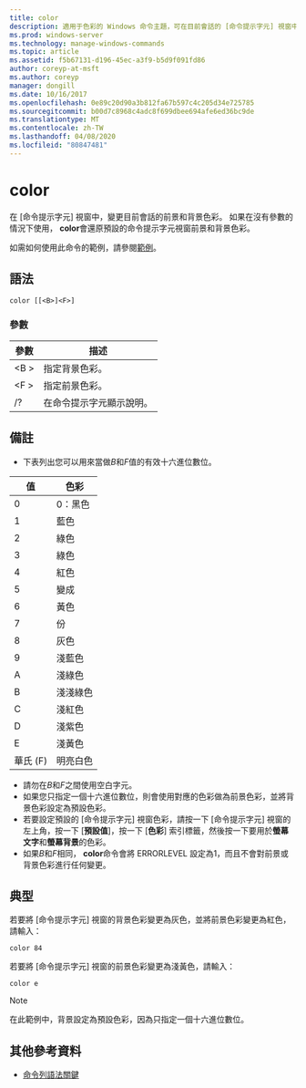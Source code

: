 ```yaml
---
title: color
description: 適用于色彩的 Windows 命令主題，可在目前會話的 [命令提示字元] 視窗中變更前景和背景色彩。
ms.prod: windows-server
ms.technology: manage-windows-commands
ms.topic: article
ms.assetid: f5b67131-d196-45ec-a3f9-b5d9f091fd86
author: coreyp-at-msft
ms.author: coreyp
manager: dongill
ms.date: 10/16/2017
ms.openlocfilehash: 0e89c20d90a3b812fa67b597c4c205d34e725785
ms.sourcegitcommit: b00d7c8968c4adc8f699dbee694afe6ed36bc9de
ms.translationtype: MT
ms.contentlocale: zh-TW
ms.lasthandoff: 04/08/2020
ms.locfileid: "80847481"
---
```

# <a name="color"></a>color

在 [命令提示字元] 視窗中，變更目前會話的前景和背景色彩。 如果在沒有參數的情況下使用， **color**會還原預設的命令提示字元視窗前景和背景色彩。

如需如何使用此命令的範例，請參閱[範例](#BKMK_examples)。

## <a name="syntax"></a>語法

```
color [[<B>]<F>]
```

### <a name="parameters"></a>參數

|參數|描述|
|---------|-----------|
|\<B >|指定背景色彩。|
|\<F >|指定前景色彩。|
|/?|在命令提示字元顯示說明。|

## <a name="remarks"></a>備註

-   下表列出您可以用來當做*B*和*F*值的有效十六進位數位。

|值|色彩|
|-----|-----|
|0|0：黑色|
|1|藍色|
|2|綠色|
|3|綠色|
|4|紅色|
|5|變成|
|6|黃色|
|7|份|
|8|灰色|
|9|淺藍色|
|A|淺綠色|
|B|淺淺綠色|
|C|淺紅色|
|D|淺紫色|
|E|淺黃色|
|華氏 (F)|明亮白色|
    
-   請勿在*B*和*F*之間使用空白字元。
-   如果您只指定一個十六進位數位，則會使用對應的色彩做為前景色彩，並將背景色彩設定為預設色彩。
-   若要設定預設的 [命令提示字元] 視窗色彩，請按一下 [命令提示字元] 視窗的左上角，按一下 [**預設值**]，按一下 [**色彩**] 索引標籤，然後按一下要用於**螢幕文字**和**螢幕背景**的色彩。
-   如果*B*和*F*相同， **color**命令會將 ERRORLEVEL 設定為1，而且不會對前景或背景色彩進行任何變更。

## <a name="examples"></a><a name=BKMK_examples></a>典型

若要將 [命令提示字元] 視窗的背景色彩變更為灰色，並將前景色彩變更為紅色，請輸入：
```
color 84
```
若要將 [命令提示字元] 視窗的前景色彩變更為淺黃色，請輸入：
```
color e
```

> [!NOTE]
> 在此範例中，背景設定為預設色彩，因為只指定一個十六進位數位。

## <a name="additional-references"></a>其他參考資料

- [命令列語法關鍵](command-line-syntax-key.md)
